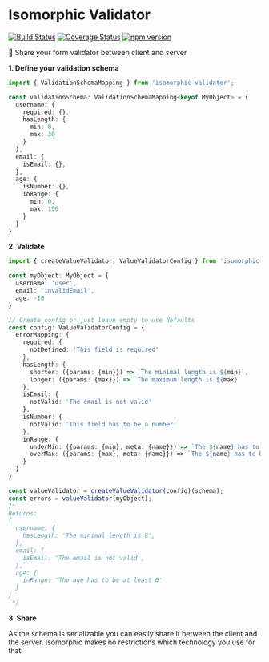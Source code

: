 # Isomorphic Validator
[![Build Status](https://travis-ci.org/TobiasWalle/isomorphic-validator.svg?branch=master)](https://travis-ci.org/TobiasWalle/isomorphic-validator)
[![Coverage Status](https://coveralls.io/repos/github/TobiasWalle/isomorphic-validator/badge.svg?branch=master)](https://coveralls.io/github/TobiasWalle/isomorphic-validator?branch=master)
[![npm version](https://badge.fury.io/js/isomorphic-validator.svg)](https://badge.fury.io/js/isomorphic-validator)

🚀 Share your form validator between client and server

**1. Define your validation schema**

```typescript
import { ValidationSchemaMapping } from 'isomorphic-validator';

const validationSchema: ValidationSchemaMapping<keyof MyObject> = {
  username: {
    required: {},
    hasLength: {
      min: 8,
      max: 30
    }
  },
  email: {
    isEmail: {},
  },
  age: {
    isNumber: {},
    inRange: {
      min: 0,
      max: 150
    }
  }
}
```

**2. Validate**
```typescript
import { createValueValidator, ValueValidatorConfig } from 'isomorphic-validator';

const myObject: MyObject = {
  username: 'user',
  email: 'invalidEmail',
  age: -10
}

// Create config or just leave empty to use defaults
const config: ValueValidatorConfig = {
  errorMapping: {
    required: {
      notDefined: 'This field is required'
    },
    hasLength: {
      shorter: ({params: {min}}) => `The minimal length is ${min}`,
      longer: ({params: {max}}) => `The maximum length is ${max}`
    },
    isEmail: {
      notValid: 'The email is not valid'
    },
    isNumber: {
      notValid: 'This field has to be a number'
    },
    inRange: {
      underMin: ({params: {min}, meta: {name}}) => `The ${name} has to be at least ${min}.`,
      overMax: ({params: {max}, meta: {name}}) => `The ${name} has to be smaller than ${max}.`
    }
  }
}

const valueValidator = createValueValidator(config)(schema);
const errors = valueValidator(myObject);
/*
Returns:
{
  username: {
    hasLength: 'The minimal length is 8',
  },
  email: {
    isEmail: 'The email is not valid',
  },
  age: {
    inRange: 'The age has to be at least 0'
  }
}
 */
```

**3. Share**

As the schema is serializable you can easily share it between the client and the server.
Isomorphic makes no restrictions which technology you use for that.


